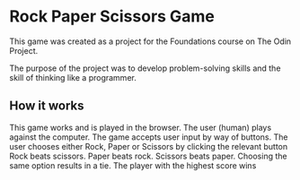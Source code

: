 # Rock Paper Scissors Game

This game was created as a project for the Foundations course on The Odin Project.

The purpose of the project was to develop problem-solving skills and the skill of thinking like a programmer.

## How it works
This game works and is played in the browser. The user (human) plays against the computer. The game accepts user input by way of buttons. The user chooses either Rock, Paper or Scissors by clicking the relevant button Rock beats scissors. Paper beats rock. Scissors beats paper. Choosing the same option results in a tie. The player with the highest score wins
